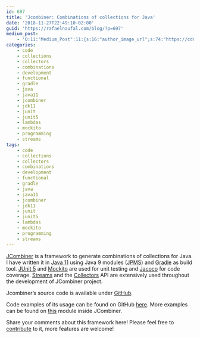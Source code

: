 ```yaml
---
id: 697
title: 'Jcombiner: Combinations of collections for Java'
date: '2018-11-27T22:49:10-02:00'
guid: 'https://rafaelnaufal.com/blog/?p=697'
medium_post:
    - 'O:11:"Medium_Post":11:{s:16:"author_image_url";s:74:"https://cdn-images-1.medium.com/fit/c/400/400/1*HWcHVsU9HX3OxkzLCFLyGQ.png";s:10:"author_url";s:27:"https://medium.com/@rnaufal";s:11:"byline_name";N;s:12:"byline_email";N;s:10:"cross_link";s:3:"yes";s:2:"id";s:12:"e6502c9cea57";s:21:"follower_notification";s:3:"yes";s:7:"license";s:19:"all-rights-reserved";s:14:"publication_id";s:2:"-1";s:6:"status";s:5:"draft";s:3:"url";s:40:"https://medium.com/@rnaufal/e6502c9cea57";}'
categories:
    - code
    - collections
    - collectors
    - combinations
    - development
    - functional
    - gradle
    - java
    - java11
    - jcombiner
    - jdk11
    - junit
    - junit5
    - lambdas
    - mockito
    - programming
    - streams
tags:
    - code
    - collections
    - collectors
    - combinations
    - development
    - functional
    - gradle
    - java
    - java11
    - jcombiner
    - jdk11
    - junit
    - junit5
    - lambdas
    - mockito
    - programming
    - streams
---
```


[JCombiner](https://github.com/rnaufal/jcombiner) is a framework to generate combinations of collections for Java. I have written it in [Java 11](https://openjdk.java.net/projects/jdk/11/) using Java 9 modules ([JPMS](https://openjdk.java.net/projects/jigsaw/quick-start)) and [Gradle](https://gradle.org/) as build tool. [JUnit 5](https://junit.org/junit5/) and [Mockito](https://site.mockito.org/) are used for unit testing and [Jacoco](https://www.eclemma.org/jacoco/) for code coverage. [Streams](https://docs.oracle.com/en/java/javase/11/docs/api/java.base/java/util/stream/Stream.html) and the [Collectors](https://docs.oracle.com/en/java/javase/11/docs/api/java.base/java/util/stream/Collectors.html) API are extensively used throughout the development of JCombiner project.

Jcombiner’s source code is available under [GitHub](https://github.com/rnaufal/jcombiner).

Code examples of its usage can be found on GitHub [here](https://github.com/rnaufal/jcombiner/blob/master/README.md#usage). More examples can be found on [this](https://github.com/rnaufal/jcombiner/tree/master/client) module inside JCombiner.

Share your comments about this framework here! Please feel free to [contribute](https://help.github.com/articles/creating-a-pull-request) to it, more features are welcome!